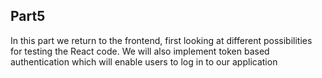 ## Part5

In this part we return to the frontend, first looking at different possibilities for testing the React code. We will also implement token based authentication which will enable users to log in to our application